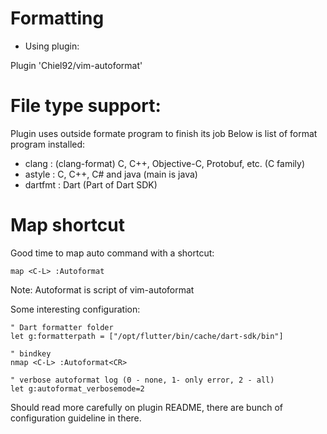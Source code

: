 # Formatting

- Using plugin:

Plugin 'Chiel92/vim-autoformat'

# File type support:

Plugin uses outside formate program to finish its job
Below is list of format program installed:

- clang             : (clang-format) C, C++, Objective-C, Protobuf, etc. (C family)
- astyle            : C, C++, C# and java (main is java)
- dartfmt           : Dart (Part of Dart SDK)

# Map shortcut

Good time to map auto command with a shortcut:

```vimL
map <C-L> :Autoformat
```

Note: Autoformat is script of vim-autoformat

Some interesting configuration:
```
" Dart formatter folder
let g:formatterpath = ["/opt/flutter/bin/cache/dart-sdk/bin"]

" bindkey
nmap <C-L> :Autoformat<CR>

" verbose autoformat log (0 - none, 1- only error, 2 - all)
let g:autoformat_verbosemode=2
```

Should read more carefully on plugin README, there are bunch of configuration guideline in there.
